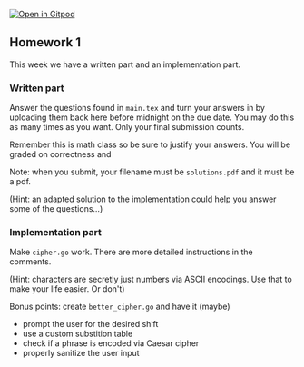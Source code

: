 [![Open in Gitpod](https://gitpod.io/button/open-in-gitpod.svg)](https://gitpod.io/#https://github.com/UofSC-Fall-2022-Math-587-001/homework1)

## Homework 1

This week we have a written part and an implementation part. 

### Written part 

Answer the questions found in `main.tex` and turn your answers in by uploading them 
back here before midnight on the due date. You may do this as many times as 
you want. Only your final submission counts.

Remember this is math class so be sure to justify your answers. You will be 
graded on correctness and 

Note: when you submit, your filename must be `solutions.pdf` and it must be a pdf. 

(Hint: an adapted solution to the implementation could help you answer some 
of the questions...)

### Implementation part 

Make `cipher.go` work. There are more detailed instructions in the comments.

(Hint: characters are secretly just numbers via ASCII encodings. Use that 
to make your life easier. Or don't)

Bonus points: create `better_cipher.go` and have it (maybe)
- prompt the user for the desired shift
- use a custom substition table 
- check if a phrase is encoded via Caesar cipher 
- properly sanitize the user input
